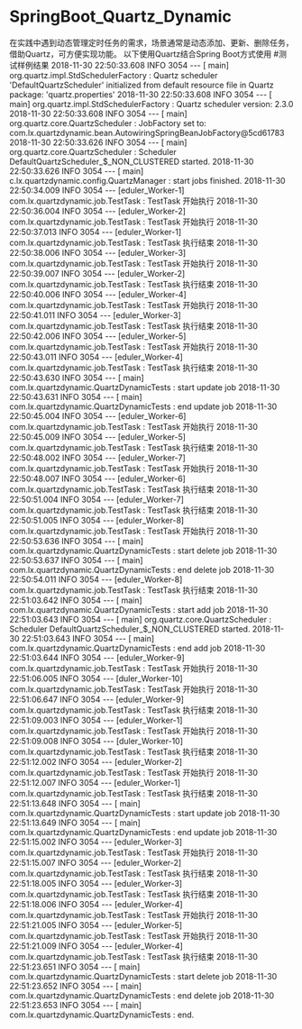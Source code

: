 # SpringBoot_Quartz_Dynamic
在实践中遇到动态管理定时任务的需求，场景通常是动态添加、更新、删除任务，借助Quartz，可方便实现功能。 
以下使用Quartz结合Spring Boot方式使用
#测试样例结果
2018-11-30 22:50:33.608  INFO 3054 --- [           main] org.quartz.impl.StdSchedulerFactory      : Quartz scheduler 'DefaultQuartzScheduler' initialized from default resource file in Quartz package: 'quartz.properties'
2018-11-30 22:50:33.608  INFO 3054 --- [           main] org.quartz.impl.StdSchedulerFactory      : Quartz scheduler version: 2.3.0
2018-11-30 22:50:33.608  INFO 3054 --- [           main] org.quartz.core.QuartzScheduler          : JobFactory set to: com.lx.quartzdynamic.bean.AutowiringSpringBeanJobFactory@5cd61783
2018-11-30 22:50:33.626  INFO 3054 --- [           main] org.quartz.core.QuartzScheduler          : Scheduler DefaultQuartzScheduler_$_NON_CLUSTERED started.
2018-11-30 22:50:33.626  INFO 3054 --- [           main] c.lx.quartzdynamic.config.QuartzManager  : start jobs finished.
2018-11-30 22:50:34.009  INFO 3054 --- [eduler_Worker-1] com.lx.quartzdynamic.job.TestTask        : TestTask 开始执行
2018-11-30 22:50:36.004  INFO 3054 --- [eduler_Worker-2] com.lx.quartzdynamic.job.TestTask        : TestTask 开始执行
2018-11-30 22:50:37.013  INFO 3054 --- [eduler_Worker-1] com.lx.quartzdynamic.job.TestTask        : TestTask 执行结束
2018-11-30 22:50:38.006  INFO 3054 --- [eduler_Worker-3] com.lx.quartzdynamic.job.TestTask        : TestTask 开始执行
2018-11-30 22:50:39.007  INFO 3054 --- [eduler_Worker-2] com.lx.quartzdynamic.job.TestTask        : TestTask 执行结束
2018-11-30 22:50:40.006  INFO 3054 --- [eduler_Worker-4] com.lx.quartzdynamic.job.TestTask        : TestTask 开始执行
2018-11-30 22:50:41.011  INFO 3054 --- [eduler_Worker-3] com.lx.quartzdynamic.job.TestTask        : TestTask 执行结束
2018-11-30 22:50:42.006  INFO 3054 --- [eduler_Worker-5] com.lx.quartzdynamic.job.TestTask        : TestTask 开始执行
2018-11-30 22:50:43.011  INFO 3054 --- [eduler_Worker-4] com.lx.quartzdynamic.job.TestTask        : TestTask 执行结束
2018-11-30 22:50:43.630  INFO 3054 --- [           main] com.lx.quartzdynamic.QuartzDynamicTests  : start update job
2018-11-30 22:50:43.631  INFO 3054 --- [           main] com.lx.quartzdynamic.QuartzDynamicTests  : end update job
2018-11-30 22:50:45.004  INFO 3054 --- [eduler_Worker-6] com.lx.quartzdynamic.job.TestTask        : TestTask 开始执行
2018-11-30 22:50:45.009  INFO 3054 --- [eduler_Worker-5] com.lx.quartzdynamic.job.TestTask        : TestTask 执行结束
2018-11-30 22:50:48.002  INFO 3054 --- [eduler_Worker-7] com.lx.quartzdynamic.job.TestTask        : TestTask 开始执行
2018-11-30 22:50:48.007  INFO 3054 --- [eduler_Worker-6] com.lx.quartzdynamic.job.TestTask        : TestTask 执行结束
2018-11-30 22:50:51.004  INFO 3054 --- [eduler_Worker-7] com.lx.quartzdynamic.job.TestTask        : TestTask 执行结束
2018-11-30 22:50:51.005  INFO 3054 --- [eduler_Worker-8] com.lx.quartzdynamic.job.TestTask        : TestTask 开始执行
2018-11-30 22:50:53.636  INFO 3054 --- [           main] com.lx.quartzdynamic.QuartzDynamicTests  : start delete job
2018-11-30 22:50:53.637  INFO 3054 --- [           main] com.lx.quartzdynamic.QuartzDynamicTests  : end delete job
2018-11-30 22:50:54.011  INFO 3054 --- [eduler_Worker-8] com.lx.quartzdynamic.job.TestTask        : TestTask 执行结束
2018-11-30 22:51:03.642  INFO 3054 --- [           main] com.lx.quartzdynamic.QuartzDynamicTests  : start add job
2018-11-30 22:51:03.643  INFO 3054 --- [           main] org.quartz.core.QuartzScheduler          : Scheduler DefaultQuartzScheduler_$_NON_CLUSTERED started.
2018-11-30 22:51:03.643  INFO 3054 --- [           main] com.lx.quartzdynamic.QuartzDynamicTests  : end add job
2018-11-30 22:51:03.644  INFO 3054 --- [eduler_Worker-9] com.lx.quartzdynamic.job.TestTask        : TestTask 开始执行
2018-11-30 22:51:06.005  INFO 3054 --- [duler_Worker-10] com.lx.quartzdynamic.job.TestTask        : TestTask 开始执行
2018-11-30 22:51:06.647  INFO 3054 --- [eduler_Worker-9] com.lx.quartzdynamic.job.TestTask        : TestTask 执行结束
2018-11-30 22:51:09.003  INFO 3054 --- [eduler_Worker-1] com.lx.quartzdynamic.job.TestTask        : TestTask 开始执行
2018-11-30 22:51:09.008  INFO 3054 --- [duler_Worker-10] com.lx.quartzdynamic.job.TestTask        : TestTask 执行结束
2018-11-30 22:51:12.002  INFO 3054 --- [eduler_Worker-2] com.lx.quartzdynamic.job.TestTask        : TestTask 开始执行
2018-11-30 22:51:12.007  INFO 3054 --- [eduler_Worker-1] com.lx.quartzdynamic.job.TestTask        : TestTask 执行结束
2018-11-30 22:51:13.648  INFO 3054 --- [           main] com.lx.quartzdynamic.QuartzDynamicTests  : start update job
2018-11-30 22:51:13.649  INFO 3054 --- [           main] com.lx.quartzdynamic.QuartzDynamicTests  : end update job
2018-11-30 22:51:15.002  INFO 3054 --- [eduler_Worker-3] com.lx.quartzdynamic.job.TestTask        : TestTask 开始执行
2018-11-30 22:51:15.007  INFO 3054 --- [eduler_Worker-2] com.lx.quartzdynamic.job.TestTask        : TestTask 执行结束
2018-11-30 22:51:18.005  INFO 3054 --- [eduler_Worker-3] com.lx.quartzdynamic.job.TestTask        : TestTask 执行结束
2018-11-30 22:51:18.006  INFO 3054 --- [eduler_Worker-4] com.lx.quartzdynamic.job.TestTask        : TestTask 开始执行
2018-11-30 22:51:21.005  INFO 3054 --- [eduler_Worker-5] com.lx.quartzdynamic.job.TestTask        : TestTask 开始执行
2018-11-30 22:51:21.009  INFO 3054 --- [eduler_Worker-4] com.lx.quartzdynamic.job.TestTask        : TestTask 执行结束
2018-11-30 22:51:23.651  INFO 3054 --- [           main] com.lx.quartzdynamic.QuartzDynamicTests  : start delete job
2018-11-30 22:51:23.652  INFO 3054 --- [           main] com.lx.quartzdynamic.QuartzDynamicTests  : end delete job
2018-11-30 22:51:23.653  INFO 3054 --- [           main] com.lx.quartzdynamic.QuartzDynamicTests  : end.
